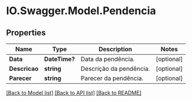 # IO.Swagger.Model.Pendencia
## Properties

Name | Type | Description | Notes
------------ | ------------- | ------------- | -------------
**Data** | **DateTime?** | Data da pendência. | [optional] 
**Descricao** | **string** | Descrição da pendência. | [optional] 
**Parecer** | **string** | Parecer da pendência. | [optional] 

[[Back to Model list]](../README.md#documentation-for-models) [[Back to API list]](../README.md#documentation-for-api-endpoints) [[Back to README]](../README.md)


